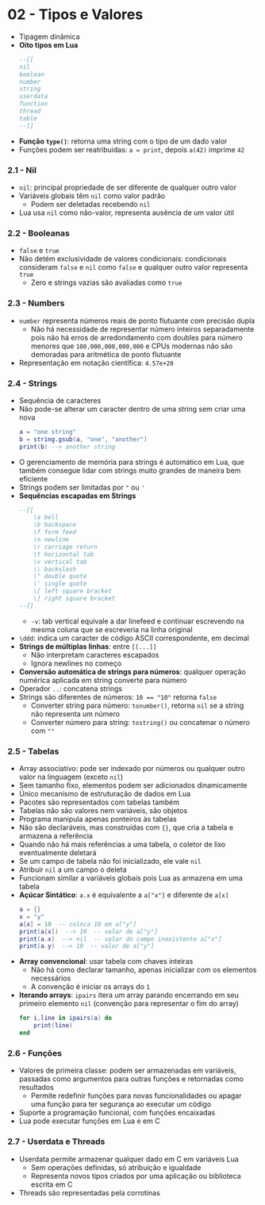# 02 - Tipos e Valores
* Tipagem dinâmica
* **Oito tipos em Lua**
    ```lua
    --[[
    nil
    boolean
    number
    string
    userdata
    function
    thread
    table
    --]]
    ```
* **Função `type()`**: retorna uma string com o tipo de um dado valor
* Funções podem ser reatribuidas: `a = print`, depois `a(42)` imprime `42`

### 2.1 - Nil
* `nil`: principal propriedade de ser diferente de qualquer outro valor
* Variáveis globais têm `nil` como valor padrão
    * Podem ser deletadas recebendo `nil`
* Lua usa `nil` como não-valor, representa ausência de um valor útil

### 2.2 - Booleanas
* `false` e `true`
* Não detém exclusividade de valores condicionais: condicionais consideram `false` e `nil` como `false` e qualquer outro valor representa `true`
    * Zero e strings vazias são avaliadas como `true`

### 2.3 - Numbers
* `number` representa números reais de ponto flutuante com precisão dupla
    * Não há necessidade de representar número inteiros separadamente pois não há erros de arredondamento com doubles para número menores que `100,000,000,000,000` e CPUs modernas não são demoradas para aritmética de ponto flutuante
* Representação em notação científica: `4.57e+20`

### 2.4 - Strings
* Sequência de caracteres
* Não pode-se alterar um caracter dentro de uma string sem criar uma nova
    ```lua
    a = "one string"
    b = string.gsub(a, "one", "another")
    print(b) --> another string
    ```
* O gerenciamento de memória para strings é automático em Lua, que também consegue lidar com strings muito grandes de maneira bem eficiente
* Strings podem ser limitadas por `"` ou `'`
* **Sequências escapadas em Strings**
    ```lua
    --[[
        \a bell
        \b backspace
        \f form feed
        \n newline
        \r carriage return
        \t horizontal tab
        \v vertical tab
        \\ backslash
        \" double quote
        \' single quote
        \[ left square bracket
        \] right square bracket
    --]]
    ```
    * `-v`: tab vertical equivale a dar linefeed e continuar escrevendo na mesma coluna que se escreveria na linha original
* `\ddd`: indica um caracter de código ASCII correspondente, em decimal
* **Strings de múltiplas linhas**: entre `[[...]]`
    * Não interpretam caracteres escapados
    * Ignora newlines no começo
* **Conversão automática de strings para números**: qualquer operação numérica aplicada em string converte para número
* Operador `..`: concatena strings
* Strings são diferentes de números: `10 == "10"` retorna `false`
    * Converter string para número: `tonumber()`, retorna `nil` se a string não representa um número
    * Converter número para string: `tostring()` ou concatenar o número com `""`

### 2.5 - Tabelas
* Array associativo: pode ser indexado por números ou qualquer outro valor na linguagem (exceto `nil`)
* Sem tamanho fixo, elementos podem ser adicionados dinamicamente
* Único mecanismo de estruturação de dados em Lua
* Pacotes são representados com tabelas também
* Tabelas não são valores nem variáveis, são objetos
* Programa manipula apenas ponteiros às tabelas
* Não são declaráveis, mas construídas com `{}`, que cria a tabela e armazena a referência
* Quando não há mais referências a uma tabela, o coletor de lixo eventualmente deletará
* Se um campo de tabela não foi inicializado, ele vale `nil`
* Atribuir `nil` a um campo o deleta
* Funcionam similar a variáveis globais pois Lua as armazena em uma tabela
* **Açúcar Sintático**: `a.x` é equivalente a `a["x"]` e diferente de `a[x]`
    ```lua
    a = {}
    x = "y"
    a[x] = 10  -- coloca 10 em a["y"]
    print(a[x])  --> 10  -- valor de a["y"]
    print(a.x)  --> nil  -- valor do campo inexistente a["x"]
    print(a.y)  --> 10  -- valor de a["y"]
    ```
* **Array convencional**: usar tabela com chaves inteiras
    * Não há como declarar tamanho, apenas inicializar com os elementos necessários
    * A convenção é iniciar os arrays do `1`
* **Iterando arrays**: `ipairs` itera um array parando encerrando em seu primeiro elemento `nil` (convenção para representar o fim do array)
    ```lua
    for i,line in ipairs(a) do
        print(line)
    end
    ```

### 2.6 - Funções
* Valores de primeira classe: podem ser armazenadas em variáveis, passadas como argumentos para outras funções e retornadas como resultados
    * Permite redefinir funções para novas funcionalidades ou apagar uma função para ter segurança ao executar um código
* Suporte a programação funcional, com funções encaixadas
* Lua pode executar funções em Lua e em C

### 2.7 - Userdata e Threads
* Userdata permite armazenar qualquer dado em C em variáveis Lua
    * Sem operações definidas, só atribuição e igualdade
    * Representa novos tipos criados por uma aplicação ou biblioteca escrita em C
* Threads são representadas pela corrotinas